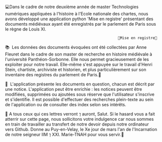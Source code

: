 💻Dans le cadre de notre deuxième année de master Technologies numériques appliquées à l'histoire à l'Ecole nationale des chartes, nous avons développé une application python 'Mise en registre' présentant des documents médiévaux ayant été enregistrés par le parlement de Paris sous le règne de Louis XI.

                                                        👑Mise en registre👑 

📚 	Les données des documents évoquées ont été collectées par Anne Fleuret dans le cadre de son master de recherche en histoire médiévale à l'université Panthéon-Sorbonne. Elle nous permet gracieusement de les exploiter pour notre travail. Elle-même s'est appuyée sur le travail d'Henri Stein, chartiste, archiviste et historien, et plus particulièrement sur son inventaire des registres du parlement de Paris.📙

📜 	L'application présente les documents en question, chacun est décrit par une notice. L'application peut être enrichie : les notices peuvent être modifiées, supprimées ou ajoutées sous réserve que l'utilisateur s'inscrive et s'identifie. Il est possible d'effectuer des recherches plein-texte au sein de l'application ou de consulter des index selon ses intérêts.

📣 A tous ceux qui ces lettres verront ⁊ auront, Salut. Si le hasard vous a fait atterrir sur cette page, nous sollicitons votre indulgence car nous sommes en train de travailler au transfert de notre devoir depuis notre ordinateur vers Github. Donne au Puy-en-Velay, le Xe jour de mars l'an de l'Incarnation de notre seigneur IIM ⁊ XXI. Marie-TNAH pour vous servir.📣
